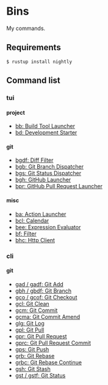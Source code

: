 # Bins
My commands.

## Requirements
```
$ rustup install nightly
```

## Command list
### tui
#### project
- [bb: Build Tool Launcher](src/bin/tui/project/build_tool_launcher)
- [bd: Development Starter](src/bin/tui/project/development_starter)
#### git
- [bgdf: Diff Filter](src/bin/tui/git/diff-filter)
- [bgb: Git Branch Dispatcher](src/bin/tui/git/git_branch_dispatcher)
- [bgs: Git Status Dispatcher](src/bin/tui/git/git_status_dispatcher)
- [bgh: GitHub Launcher](src/bin/tui/git/github_launcher)
- [bpr: GitHub Pull Request Launcher](src/bin/tui/git/github_pull_request_review_launcher)
#### misc
- [ba: Action Launcher](src/bin/tui/misc/action_launcher)
- [bcl: Calendar](src/bin/tui/misc/calendar)
- [bee: Expression Evaluator](src/bin/tui/misc/expression_evaluator)
- [bf: Filter](src/bin/tui/misc/filter)
- [bhc: Http Client](src/bin/tui/misc/http_client)
### cli
#### git
- [gad / gadf: Git Add](src/bin/cli/git/add)
- [gbh / gbdf: Git Branch](src/bin/cli/git/branch)
- [gco / gcof: Git Checkout](src/bin/cli/git/checkout)
- [gcl: Git Clean](src/bin/cli/git/clean)
- [gcm: Git Commit](src/bin/cli/git/commit)
- [gcma: Git Commit Amend](src/bin/cli/git/commit_amend)
- [glg: Git Log](src/bin/cli/git/log)
- [gpl: Git Pull](src/bin/cli/git/pull)
- [gpr: Git Pull Request](src/bin/cli/git/pull_request)
- [gprc: Git Pull Request Commit](src/bin/cli/git/pull_request_commit)
- [gps: Git Push](src/bin/cli/git/push)
- [grb: Git Rebase](src/bin/cli/git/rebase)
- [grbc: Git Rebase Continue](src/bin/cli/git/rebase_continue)
- [gsh: Git Stash](src/bin/cli/git/stash)
- [gst / gstf: Git Status](src/bin/cli/git/status)
